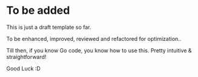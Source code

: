 # To be added

This is just a draft template so far.

To be enhanced, improved, reviewed and refactored for optimization..

Till then, if you know Go code, you know how to use this.
Pretty intuitive & straightforward!

Good Luck :D
